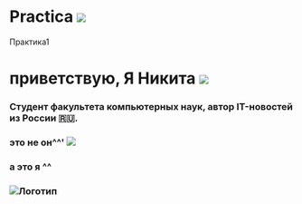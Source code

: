 # Practica ![](https://img.icons8.com/color-glass/256/github-2.png)
Практика1
# приветствую, Я Никита ![](https://emojigraph.org/media/apple/flexed-biceps_1f4aa.png)   
### Студент факультета компьютерных наук, автор IT-новостей из России 🇷🇺.

###  это не он^^' ![](https://vuzopedia.ru/storage/app/uploads/public/62e/64f/e70/62e64fe70b312875351526.jpg)
### а это я ^^
### ![Логотип](https://octodex.github.com/images/orderedlistocat.png "Логотип GitHub")

